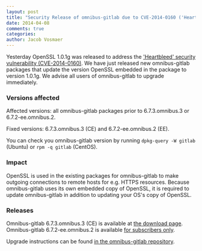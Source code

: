 ```yaml
---
layout: post
title: "Security Release of omnibus-gitlab due to CVE-2014-0160 ('Heartbleed')"
date: 2014-04-08
comments: true
categories:
author: Jacob Vosmaer
---
```


Yesterday OpenSSL 1.0.1g was released to address the ['Heartbleed' security vulnerability (CVE-2014-0160)](http://heartbleed.com/).
We have just released new omnibus-gitlab packages that update the version OpenSSL embedded in the package to version 1.0.1g.
We advise all users of omnibus-gitlab to upgrade immediately.

### Versions affected

Affected versions: all omnibus-gitlab packages prior to 6.7.3.omnibus.3 or 6.7.2-ee.omnibus.2.

Fixed versions: 6.7.3.omnibus.3 (CE) and 6.7.2-ee.omnibus.2 (EE).

You can check you omnibus-gitlab version by running `dpkg-query -W gitlab` (Ubuntu) or `rpm -q gitlab` (CentOS).

### Impact

OpenSSL is used in the existing packages for omnibus-gitlab to make outgoing connections to remote hosts for e.g. HTTPS resources.
Because omnibus-gitlab uses its own embedded copy of OpenSSL, it is required to update omnibus-gitlab in addition to updating your OS's copy of OpenSSL.

### Releases

Omnibus-gitlab 6.7.3.omnibus.3 (CE) is available at [the download page](/downloads/).
Omnibus-gitlab 6.7.2-ee.omnibus.2 is available [for subscribers only](https://gitlab.com/subscribers/gitlab-ee/blob/master/doc/install/packages.md).

Upgrade instructions can be found [in the omnibus-gitlab repository](https://gitlab.com/gitlab-org/omnibus-gitlab/blob/master/doc/update.md).
